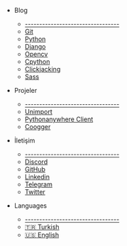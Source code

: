 - Blog

  - [---------------------------------](/)
  - [Git](/git/README.md)
  - [Python](/python/README.md)
  - [Django](/python/django/README.md)
  - [Opencv](/python/opencv/README.md)
  - [Cpython](/python/cpython/README.md)
  - [Clickjacking](/clickjacking/README.md)
  - [Sass](/sass/README.md)

- Projeler

  - [---------------------------------](/)
  - [Unimport](https://unimport.hakancelik.dev/)
  - [Pythonanywhere Client](https://pythonanywhere-client.hakancelik.dev/)
  - [Coogger](https://github.com/coogger)

- İletişim

  - [---------------------------------](/)
  - [Discord](https://discord.gg/6z8YXy4)
  - [GitHub](https://github.com/hakancelik96)
  - [Linkedin](https://www.linkedin.com/in/hakancelik96/)
  - [Telegram](https://t.me/hakancelik)
  - [Twitter](https://twitter.com/hakancelik96)

- Languages
  - [---------------------------------](/)
  - [:tr: Turkish](/)
  - [:us: English](/en/)

